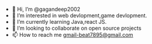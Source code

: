 - 👋 Hi, I’m @gagandeep2002
- 👀 I’m interested in web devlopment,game devlopment.
- 🌱 I’m currently learning Java,react JS.
- 💞️ I’m looking to collaborate on open source projects
- 📫 How to reach me gmail-beat7895@gmail.com

<!---
gagandeep2002/gagandeep2002 is a ✨ special ✨ repository because its `README.md` (this file) appears on your GitHub profile.
You can click the Preview link to take a look at your changes.
--->
